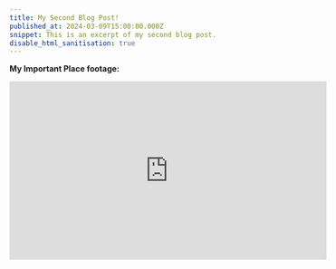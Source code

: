 ```yaml
---
title: My Second Blog Post!
published_at: 2024-03-09T15:00:00.000Z
snippet: This is an excerpt of my second blog post.
disable_html_sanitisation: true
---
```


**My Important Place footage:**

<iframe width="560" height="315" src="https://www.youtube.com/embed/RZL3HGANHUs?si=ruX5OBgser131Ohp" title="YouTube video player" frameborder="0" allow="accelerometer; autoplay; clipboard-write; encrypted-media; gyroscope; picture-in-picture; web-share" referrerpolicy="strict-origin-when-cross-origin" allowfullscreen></iframe> 

<!-- # This is h1

## This is h2

_underline_

**bold** -->
